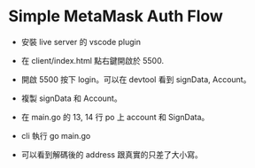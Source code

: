 # Simple MetaMask Auth Flow

- 安裝 live server 的 vscode plugin
- 在 client/index.html 點右鍵開啟於 5500.
- 開啟 5500 按下 login。可以在 devtool 看到 signData, Account。
- 複製 signData 和 Account。

- 在 main.go 的 13, 14 行 po 上 account 和 SignData。
- cli 執行 go main.go
- 可以看到解碼後的 address 跟真實的只差了大小寫。